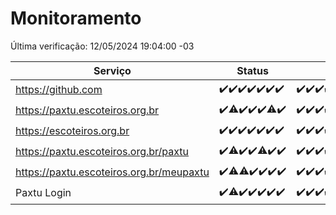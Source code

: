 # Monitoramento

Última verificação: 12/05/2024 19:04:00 -03

|Serviço|Status|Últimas 24h|
|---|---|---|
|https://github.com|<span title="2024-05-05: OK=24">✔️</span><span title="2024-05-06: OK=24">✔️</span><span title="2024-05-07: OK=24">✔️</span><span title="2024-05-08: OK=24">✔️</span><span title="2024-05-09: OK=24">✔️</span><span title="2024-05-10: OK=24">✔️</span><span title="2024-05-11: OK=22">✔️</span>|<span title="11/05/2024 19:04:00 -03 : 200">✔️</span><span title="11/05/2024 20:06:00 -03 : 200">✔️</span><span title="11/05/2024 21:34:00 -03 : 200">✔️</span><span title="11/05/2024 22:53:00 -03 : 200">✔️</span><span title="11/05/2024 23:22:00 -03 : 200">✔️</span><span title="12/05/2024 00:07:00 -03 : 200">✔️</span><span title="12/05/2024 01:08:00 -03 : 200">✔️</span><span title="12/05/2024 02:06:00 -03 : 200">✔️</span><span title="12/05/2024 03:09:00 -03 : 200">✔️</span><span title="12/05/2024 04:04:00 -03 : 200">✔️</span><span title="12/05/2024 05:09:00 -03 : 200">✔️</span><span title="12/05/2024 06:06:00 -03 : 200">✔️</span><span title="12/05/2024 07:06:00 -03 : 200">✔️</span><span title="12/05/2024 08:05:00 -03 : 200">✔️</span><span title="12/05/2024 09:11:00 -03 : 200">✔️</span><span title="12/05/2024 10:05:00 -03 : 200">✔️</span><span title="12/05/2024 11:06:00 -03 : 200">✔️</span><span title="12/05/2024 12:04:00 -03 : 200">✔️</span><span title="12/05/2024 13:07:00 -03 : 200">✔️</span><span title="12/05/2024 14:03:00 -03 : 200">✔️</span><span title="12/05/2024 15:08:00 -03 : 200">✔️</span><span title="12/05/2024 16:03:00 -03 : 200">✔️</span><span title="12/05/2024 17:06:00 -03 : 200">✔️</span><span title="12/05/2024 18:05:00 -03 : 200">✔️</span><span title="12/05/2024 19:04:00 -03 : 200">✔️</span>|
|https://paxtu.escoteiros.org.br|<span title="2024-05-05: OK=24">✔️</span><span title="2024-05-06: OK=23, Falhas=1">⚠️</span><span title="2024-05-07: OK=24">✔️</span><span title="2024-05-08: OK=24">✔️</span><span title="2024-05-09: OK=24">✔️</span><span title="2024-05-10: OK=23, Falhas=1">⚠️</span><span title="2024-05-11: OK=22">✔️</span>|<span title="11/05/2024 19:04:00 -03 : 200">✔️</span><span title="11/05/2024 20:06:00 -03 : 200">✔️</span><span title="11/05/2024 21:34:00 -03 : 200">✔️</span><span title="11/05/2024 22:53:00 -03 : 200">✔️</span><span title="11/05/2024 23:22:00 -03 : 200">✔️</span><span title="12/05/2024 00:07:00 -03 : 200">✔️</span><span title="12/05/2024 01:08:00 -03 : 200">✔️</span><span title="12/05/2024 02:06:00 -03 : 200">✔️</span><span title="12/05/2024 03:09:00 -03 : 200">✔️</span><span title="12/05/2024 04:04:00 -03 : 200">✔️</span><span title="12/05/2024 05:09:00 -03 : 200">✔️</span><span title="12/05/2024 06:06:00 -03 : 200">✔️</span><span title="12/05/2024 07:06:00 -03 : 200">✔️</span><span title="12/05/2024 08:05:00 -03 : 200">✔️</span><span title="12/05/2024 09:11:00 -03 : 200">✔️</span><span title="12/05/2024 10:05:00 -03 : 200">✔️</span><span title="12/05/2024 11:06:00 -03 : 200">✔️</span><span title="12/05/2024 12:04:00 -03 : 200">✔️</span><span title="12/05/2024 13:07:00 -03 : 200">✔️</span><span title="12/05/2024 14:03:00 -03 : 200">✔️</span><span title="12/05/2024 15:08:00 -03 : 200">✔️</span><span title="12/05/2024 16:03:00 -03 : 200">✔️</span><span title="12/05/2024 17:06:00 -03 : 200">✔️</span><span title="12/05/2024 18:05:00 -03 : 200">✔️</span><span title="12/05/2024 19:04:00 -03 : 200">✔️</span>|
|https://escoteiros.org.br|<span title="2024-05-05: OK=24">✔️</span><span title="2024-05-06: OK=24">✔️</span><span title="2024-05-07: OK=24">✔️</span><span title="2024-05-08: OK=24">✔️</span><span title="2024-05-09: OK=24">✔️</span><span title="2024-05-10: OK=24">✔️</span><span title="2024-05-11: OK=22">✔️</span>|<span title="11/05/2024 19:04:00 -03 : 200">✔️</span><span title="11/05/2024 20:06:00 -03 : 200">✔️</span><span title="11/05/2024 21:34:00 -03 : 200">✔️</span><span title="11/05/2024 22:53:00 -03 : 200">✔️</span><span title="11/05/2024 23:22:00 -03 : 200">✔️</span><span title="12/05/2024 00:07:00 -03 : 200">✔️</span><span title="12/05/2024 01:08:00 -03 : 200">✔️</span><span title="12/05/2024 02:06:00 -03 : 200">✔️</span><span title="12/05/2024 03:09:00 -03 : 200">✔️</span><span title="12/05/2024 04:04:00 -03 : 200">✔️</span><span title="12/05/2024 05:09:00 -03 : 200">✔️</span><span title="12/05/2024 06:06:00 -03 : 200">✔️</span><span title="12/05/2024 07:06:00 -03 : 200">✔️</span><span title="12/05/2024 08:05:00 -03 : 200">✔️</span><span title="12/05/2024 09:11:00 -03 : 200">✔️</span><span title="12/05/2024 10:05:00 -03 : 200">✔️</span><span title="12/05/2024 11:06:00 -03 : 200">✔️</span><span title="12/05/2024 12:04:00 -03 : 200">✔️</span><span title="12/05/2024 13:07:00 -03 : 200">✔️</span><span title="12/05/2024 14:03:00 -03 : 200">✔️</span><span title="12/05/2024 15:08:00 -03 : 200">✔️</span><span title="12/05/2024 16:03:00 -03 : 200">✔️</span><span title="12/05/2024 17:06:00 -03 : 200">✔️</span><span title="12/05/2024 18:05:00 -03 : 200">✔️</span><span title="12/05/2024 19:04:00 -03 : 200">✔️</span>|
|https://paxtu.escoteiros.org.br/paxtu|<span title="2024-05-05: OK=24">✔️</span><span title="2024-05-06: OK=23, Falhas=1">⚠️</span><span title="2024-05-07: OK=24">✔️</span><span title="2024-05-08: OK=24">✔️</span><span title="2024-05-09: OK=23, Falhas=1">⚠️</span><span title="2024-05-10: OK=24">✔️</span><span title="2024-05-11: OK=22">✔️</span>|<span title="11/05/2024 19:04:00 -03 : 200">✔️</span><span title="11/05/2024 20:06:00 -03 : 200">✔️</span><span title="11/05/2024 21:34:00 -03 : 200">✔️</span><span title="11/05/2024 22:53:00 -03 : 200">✔️</span><span title="11/05/2024 23:22:00 -03 : 200">✔️</span><span title="12/05/2024 00:07:00 -03 : 200">✔️</span><span title="12/05/2024 01:08:00 -03 : 200">✔️</span><span title="12/05/2024 02:06:00 -03 : 200">✔️</span><span title="12/05/2024 03:09:00 -03 : 200">✔️</span><span title="12/05/2024 04:04:00 -03 : 200">✔️</span><span title="12/05/2024 05:09:00 -03 : 200">✔️</span><span title="12/05/2024 06:06:00 -03 : 200">✔️</span><span title="12/05/2024 07:06:00 -03 : 200">✔️</span><span title="12/05/2024 08:05:00 -03 : 200">✔️</span><span title="12/05/2024 09:11:00 -03 : 200">✔️</span><span title="12/05/2024 10:05:00 -03 : 200">✔️</span><span title="12/05/2024 11:06:00 -03 : 200">✔️</span><span title="12/05/2024 12:04:00 -03 : 200">✔️</span><span title="12/05/2024 13:07:00 -03 : 200">✔️</span><span title="12/05/2024 14:03:00 -03 : 200">✔️</span><span title="12/05/2024 15:08:00 -03 : 200">✔️</span><span title="12/05/2024 16:03:00 -03 : 200">✔️</span><span title="12/05/2024 17:06:00 -03 : 200">✔️</span><span title="12/05/2024 18:05:00 -03 : 200">✔️</span><span title="12/05/2024 19:04:00 -03 : 200">✔️</span>|
|https://paxtu.escoteiros.org.br/meupaxtu|<span title="2024-05-05: OK=24">✔️</span><span title="2024-05-06: OK=23, Falhas=1">⚠️</span><span title="2024-05-07: OK=23, Falhas=1">⚠️</span><span title="2024-05-08: OK=24">✔️</span><span title="2024-05-09: OK=24">✔️</span><span title="2024-05-10: OK=24">✔️</span><span title="2024-05-11: OK=22">✔️</span>|<span title="11/05/2024 19:04:00 -03 : 200">✔️</span><span title="11/05/2024 20:06:00 -03 : 200">✔️</span><span title="11/05/2024 21:34:00 -03 : 200">✔️</span><span title="11/05/2024 22:53:00 -03 : 200">✔️</span><span title="11/05/2024 23:22:00 -03 : 200">✔️</span><span title="12/05/2024 00:07:00 -03 : 200">✔️</span><span title="12/05/2024 01:08:00 -03 : 200">✔️</span><span title="12/05/2024 02:06:00 -03 : 200">✔️</span><span title="12/05/2024 03:09:00 -03 : 200">✔️</span><span title="12/05/2024 04:04:00 -03 : 200">✔️</span><span title="12/05/2024 05:09:00 -03 : 200">✔️</span><span title="12/05/2024 06:06:00 -03 : 200">✔️</span><span title="12/05/2024 07:06:00 -03 : 200">✔️</span><span title="12/05/2024 08:05:00 -03 : 200">✔️</span><span title="12/05/2024 09:11:00 -03 : 200">✔️</span><span title="12/05/2024 10:05:00 -03 : 200">✔️</span><span title="12/05/2024 11:06:00 -03 : 200">✔️</span><span title="12/05/2024 12:04:00 -03 : 200">✔️</span><span title="12/05/2024 13:07:00 -03 : 200">✔️</span><span title="12/05/2024 14:03:00 -03 : 200">✔️</span><span title="12/05/2024 15:08:00 -03 : 200">✔️</span><span title="12/05/2024 16:03:00 -03 : 200">✔️</span><span title="12/05/2024 17:06:00 -03 : 200">✔️</span><span title="12/05/2024 18:05:00 -03 : 200">✔️</span><span title="12/05/2024 19:04:00 -03 : 200">✔️</span>|
|Paxtu Login|<span title="2024-05-05: OK=24">✔️</span><span title="2024-05-06: OK=23, Falhas=1">⚠️</span><span title="2024-05-07: OK=24">✔️</span><span title="2024-05-08: OK=24">✔️</span><span title="2024-05-09: OK=24">✔️</span><span title="2024-05-10: OK=24">✔️</span><span title="2024-05-11: OK=22">✔️</span>|<span title="11/05/2024 19:04:00 -03 : 200">✔️</span><span title="11/05/2024 20:06:00 -03 : 200">✔️</span><span title="11/05/2024 21:34:00 -03 : 200">✔️</span><span title="11/05/2024 22:53:00 -03 : 200">✔️</span><span title="11/05/2024 23:22:00 -03 : 200">✔️</span><span title="12/05/2024 00:07:00 -03 : 200">✔️</span><span title="12/05/2024 01:08:00 -03 : 200">✔️</span><span title="12/05/2024 02:06:00 -03 : 200">✔️</span><span title="12/05/2024 03:09:00 -03 : 200">✔️</span><span title="12/05/2024 04:04:00 -03 : 200">✔️</span><span title="12/05/2024 05:09:00 -03 : 200">✔️</span><span title="12/05/2024 06:06:00 -03 : 200">✔️</span><span title="12/05/2024 07:06:00 -03 : 200">✔️</span><span title="12/05/2024 08:05:00 -03 : 200">✔️</span><span title="12/05/2024 09:11:00 -03 : 200">✔️</span><span title="12/05/2024 10:05:00 -03 : 200">✔️</span><span title="12/05/2024 11:06:00 -03 : 200">✔️</span><span title="12/05/2024 12:04:00 -03 : 200">✔️</span><span title="12/05/2024 13:07:00 -03 : 200">✔️</span><span title="12/05/2024 14:03:00 -03 : 200">✔️</span><span title="12/05/2024 15:09:00 -03 : 200">✔️</span><span title="12/05/2024 16:03:00 -03 : 200">✔️</span><span title="12/05/2024 17:06:00 -03 : 200">✔️</span><span title="12/05/2024 18:05:00 -03 : 200">✔️</span><span title="12/05/2024 19:04:00 -03 : 200">✔️</span>|
